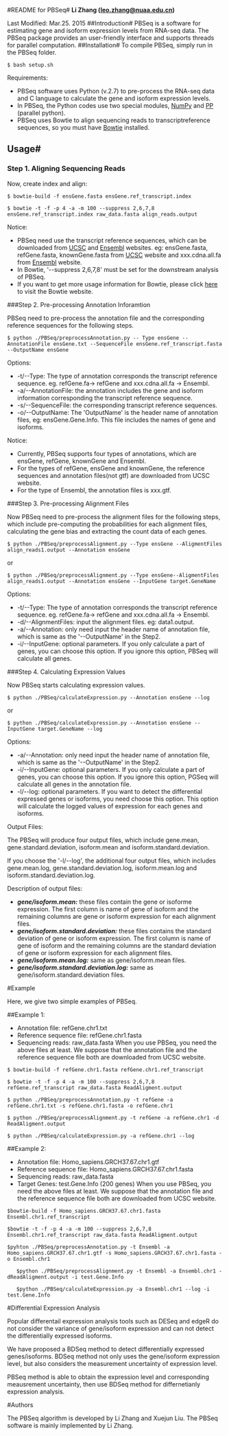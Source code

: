 #README for PBSeq#
**Li Zhang (leo.zhang@nuaa.edu.cn)**

Last Modified: Mar.25. 2015
##Introduction#
PBSeq is a software for estimating gene and isoform expression levels from RNA-seq data. The PBSeq package provides an user-friendly interface and supports threads for parallel computation.
##Installation#
To compile PBSeq, simply run in the PBSeq folder.

`
$ bash setup.sh
`

Requirements:

* PBSeq software uses Python (v.2.7) to pre-process the RNA-seq data and C language to calculate the gene and isoform expression levels.
* In PBSeq, the Python codes use two special modules, [NumPy](http://www.numpy.org/) and [PP](http://www.parallelpython.com/) (parallel python).
* PBSeq uses Bowtie to align sequencing reads to transcriptreference sequences, so you must have [Bowtie](http://bowtie-bio.sourceforge.net/index.shtml) installed.

## Usage#

### Step 1. Aligning Sequencing Reads

Now, create index and align:

`
$ bowtie-build -f ensGene.fasta ensGene.ref_transcript.index
`
    
`
$ bowtie -t -f -p 4 -a -m 100 --suppress 2,6,7,8 ensGene.ref_transcript.index raw_data.fasta align_reads.output
`
	
	
	

Notice:

* PBSeq need use the transcript reference sequences, which can be downloaded from [UCSC](http://genome.ucsc.edu/cgi-bin/hgTables?command=start) and [Ensembl](http://asia.ensembl.org/index.html) websites. eg: ensGene.fasta, refGene.fasta, knownGene.fasta from [UCSC](http://genome.ucsc.edu/cgi-bin/hgTables?command=start) website and xxx.cdna.all.fa from [Ensembl](http://asia.ensembl.org/index.html) website.
* In Bowtie, '--suppress 2,6,7,8' must be set for the downstream analysis of PBSeq.
* If you want to get more usage information for Bowtie, please click [here](http://bowtie-bio.sourceforge.net/index.shtml) to visit the Bowtie website.
 

###Step 2. Pre-processing Annotation Inforamtion

PBSeq need to pre-process the annotation file and the corresponding reference sequences for the following steps.

`
$ python ./PBSeq/preprocessAnnotation.py -- Type ensGene --AnnotationFile ensGene.txt --SequenceFile ensGene.ref_transcript.fasta --OutputName ensGene
`
	

Options:

* -t/--Type: The type of annotation corresponds the transcript reference sequence. eg. refGene.fa-> refGene and xxx.cdna.all.fa -> Ensembl.
* -a/--AnnotationFile: the annotation includes the gene and isoform information corresponding the transcript reference sequence.
* -s/--SequenceFile: the corresponding transcript reference sequences.
* -o/--OutputName: The 'OutputName' is the header name of annotation files, eg: ensGene.Gene.Info. This file includes the names of gene and isoforms.

Notice:

* Currently, PBSeq supports four types of annotations, which are ensGene, refGene, knownGene and Ensembl.
* For the types of refGene, ensGene and knownGene, the reference sequences and annotation files(not gtf) are downloaded from UCSC website.
* For the type of Ensembl, the annotation files is xxx.gtf.
 

###Step 3. Pre-processing Alignment Files

Now PBSeq need to pre-process the alignment files for the following steps, which include pre-computing the probabilities for each alignment files, calculating the gene bias and extracting the count data of each genes.

`
$ python ./PBSeq/preprocessAlignment.py --Type ensGene --AligmentFiles align_reads1.output --Annotation ensGene
`

or

`
$ python ./PBSeq/preprocessAlignment.py --Type ensGene--AligmentFiles align_reads1.output --Annotation ensGene --InputGene target.GeneName
`

Options:

* -t/--Type: The type of annotation corresponds the transcript reference sequence. eg. refGene.fa-> refGene and xxx.cdna.all.fa -> Ensembl.
* -d/--AlignmentFiles: input the alignment files. eg: data1.output.
* -a/--Annotation: only need input the header name of annotation file, which is same as the '--OutputName' in the Step2.
* -i/--InputGene: optional parameters. If you only calculate a part of genes, you can choose this option. If you ignore this option, PBSeq will calculate all genes.
 

###Step 4. Calculating Expression Values

Now PBSeq starts calculating expression values.

`
$ python ./PBSeq/calculateExpression.py --Annotation ensGene --log
`

or

`
$ python ./PBSeq/calculateExpression.py --Annotation ensGene --InputGene target.GeneName --log
`

Options:

* -a/--Annotation: only need input the header name of annotation file, which is same as the '--OutputName' in the Step2.
* -i/--InputGene: optional parameters. If you only calculate a part of genes, you can choose this option. If you ignore this option, PGSeq will calculate all genes in the annotation file.
* -l/--log: optional parameters. If you want to detect the differential expressed genes or isoforms, you need choose this option. This option will calculate the logged values of expression for each genes and isoforms.

Output Files:

The PBSeq will produce four output files, which include gene.mean, gene.standard.deviation, isoform.mean and isoform.standard.deviation.

If you choose the '-l/--log', the additional four output files, which includes gene.mean.log, gene.standard.deviation.log, isoform.mean.log and isoform.standard.deviation.log.

Description of output files:

* ***gene/isoform.mean:*** these files contain the gene or isoforme expression. The first column is name of gene of isoform and the remaining columns are gene or isoform expression for each alignment files.
* ***gene/isoform.standard.deviation:*** these files contains the standard deviation of gene or isoform expression. The first column is name of gene of isoform and the remaining columns are the standard deviation of gene or isoform expression for each alignment files.
* ***gene/isoform.mean.log:*** same as gene/isoform.mean files.
* ***gene/isoform.standard.deviation.log:*** same as gene/isoform.standard.deviation files.
 

#Example

Here, we give two simple examples of PBSeq. 

##Example 1:

* Annotation file: refGene.chr1.txt
* Reference sequence file: refGene.chr1.fasta
* Sequencing reads: raw_data.fasta
When you use PBSeq, you need the above files at least. We suppose that the annotation file and the reference sequence file both are downloaded from UCSC website.

`
$ bowtie-build -f refGene.chr1.fasta refGene.chr1.ref_transcript
`

`
$ bowtie -t -f -p 4 -a -m 100 --suppress 2,6,7,8 refGene.ref_transcript raw_data.fasta ReadAligment.output
`

`
$ python ./PBSeq/preprocessAnnotation.py -t refGene -a refGene.chr1.txt -s refGene.chr1.fasta -o refGene.chr1
`

`
$ python ./PBSeq/preprocessAlignment.py -t refGene -a refGene.chr1 -d ReadAligment.output
`

`
$ python ./PBSeq/calculateExpression.py -a refGene.chr1 --log
`

##Example 2:

* Annotation file: Homo_sapiens.GRCH37.67.chr1.gtf
* Reference sequence file: Homo_sapiens.GRCH37.67.chr1.fasta
* Sequencing reads: raw_data.fasta
* Target Genes: test.Gene.Info (200 genes)
When you use PBSeq, you need the above files at least. We suppose that the annotation file and the reference sequence file both are downloaded from UCSC website.

`
$bowtie-build -f Homo_sapiens.GRCH37.67.chr1.fasta Ensembl.chr1.ref_transcript
`

`
$bowtie -t -f -p 4 -a -m 100 --suppress 2,6,7,8 Ensembl.chr1.ref_transcript raw_data.fasta ReadAligment.output
`

`
$pyhton ./PBSeq/preprocessAnnotation.py -t Ensembl -a Homo_sapiens.GRCH37.67.chr1.gtf -s Homo_sapiens.GRCH37.67.chr1.fasta -o Ensembl.chr1
`

`	
$python ./PBSeq/preprocessAlignment.py -t Ensembl -a Ensembl.chr1 -dReadAligment.output -i test.Gene.Info
`

`	
$python ./PBSeq/calculateExpression.py -a Ensembl.chr1 --log -i test.Gene.Info
`



#Differential Expression Analysis

Popular differentail expression analysis tools such as DESeq and edgeR do not consider the variance of gene/isoform expression and can not detect the differentially expressed isoforms.

We have proposed a BDSeq method to detect differentially expressed genes/isoforms. BDSeq method not only uses the gene/isoform expression level, but also considers the measurement uncertainty of expression level. 

PBSeq method is able to obtain the expression level and corresponding meausrement uncertainty, then use BDSeq method for differnetianly expression analysis.

 

#Authors

The PBSeq algorithm is developed by Li Zhang and Xuejun Liu. The PBSeq software is mainly implemented by Li Zhang.

 
